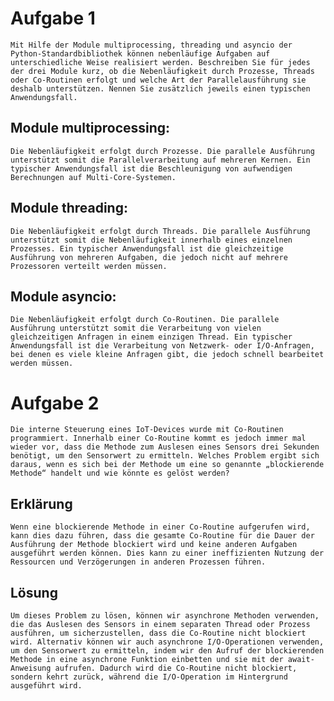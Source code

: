 # Aufgabe 1
    Mit Hilfe der Module multiprocessing, threading und asyncio der Python-Standardbibliothek können nebenläufige Aufgaben auf unterschiedliche Weise realisiert werden. Beschreiben Sie für jedes der drei Module kurz, ob die Nebenläufigkeit durch Prozesse, Threads oder Co-Routinen erfolgt und welche Art der Parallelausführung sie deshalb unterstützen. Nennen Sie zusätzlich jeweils einen typischen Anwendungsfall.
## Module multiprocessing:
    Die Nebenläufigkeit erfolgt durch Prozesse. Die parallele Ausführung unterstützt somit die Parallelverarbeitung auf mehreren Kernen. Ein typischer Anwendungsfall ist die Beschleunigung von aufwendigen Berechnungen auf Multi-Core-Systemen.

## Module threading:
    Die Nebenläufigkeit erfolgt durch Threads. Die parallele Ausführung unterstützt somit die Nebenläufigkeit innerhalb eines einzelnen Prozesses. Ein typischer Anwendungsfall ist die gleichzeitige Ausführung von mehreren Aufgaben, die jedoch nicht auf mehrere Prozessoren verteilt werden müssen.

## Module asyncio:
    Die Nebenläufigkeit erfolgt durch Co-Routinen. Die parallele Ausführung unterstützt somit die Verarbeitung von vielen gleichzeitigen Anfragen in einem einzigen Thread. Ein typischer Anwendungsfall ist die Verarbeitung von Netzwerk- oder I/O-Anfragen, bei denen es viele kleine Anfragen gibt, die jedoch schnell bearbeitet werden müssen.
# Aufgabe 2
    Die interne Steuerung eines IoT-Devices wurde mit Co-Routinen programmiert. Innerhalb einer Co-Routine kommt es jedoch immer mal wieder vor, dass die Methode zum Auslesen eines Sensors drei Sekunden benötigt, um den Sensorwert zu ermitteln. Welches Problem ergibt sich daraus, wenn es sich bei der Methode um eine so genannte „blockierende Methode“ handelt und wie könnte es gelöst werden?
## Erklärung 
    Wenn eine blockierende Methode in einer Co-Routine aufgerufen wird, kann dies dazu führen, dass die gesamte Co-Routine für die Dauer der Ausführung der Methode blockiert wird und keine anderen Aufgaben ausgeführt werden können. Dies kann zu einer ineffizienten Nutzung der Ressourcen und Verzögerungen in anderen Prozessen führen.

## Lösung
    Um dieses Problem zu lösen, können wir asynchrone Methoden verwenden, die das Auslesen des Sensors in einem separaten Thread oder Prozess ausführen, um sicherzustellen, dass die Co-Routine nicht blockiert wird. Alternativ können wir auch asynchrone I/O-Operationen verwenden, um den Sensorwert zu ermitteln, indem wir den Aufruf der blockierenden Methode in eine asynchrone Funktion einbetten und sie mit der await-Anweisung aufrufen. Dadurch wird die Co-Routine nicht blockiert, sondern kehrt zurück, während die I/O-Operation im Hintergrund ausgeführt wird.